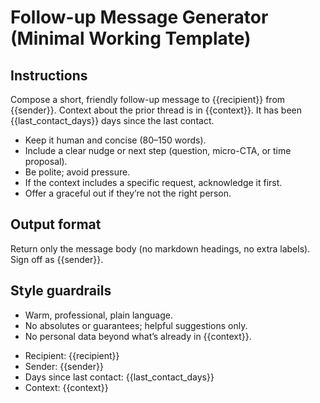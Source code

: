 # Follow-up Message Generator (Minimal Working Template)

## Instructions
Compose a short, friendly follow-up message to {{recipient}} from {{sender}}.
Context about the prior thread is in {{context}}.
It has been {{last_contact_days}} days since the last contact.

- Keep it human and concise (80–150 words).
- Include a clear nudge or next step (question, micro-CTA, or time proposal).
- Be polite; avoid pressure.
- If the context includes a specific request, acknowledge it first.
- Offer a graceful out if they’re not the right person.

## Output format
Return only the message body (no markdown headings, no extra labels).
Sign off as {{sender}}.

## Style guardrails
- Warm, professional, plain language.
- No absolutes or guarantees; helpful suggestions only.
- No personal data beyond what’s already in {{context}}.

<!-- INPUT CONTRACT (required by runner – do not remove) -->
- Recipient: {{recipient}}
- Sender: {{sender}}
- Days since last contact: {{last_contact_days}}
- Context: {{context}}
